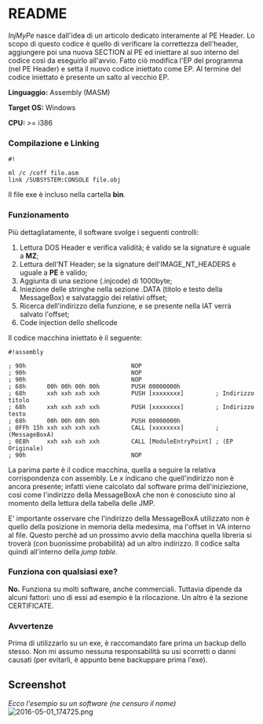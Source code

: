 # README #

*InjMyPe* nasce dall'idea di un articolo dedicato interamente al PE Header. Lo scopo di questo codice è quello di verificare la correttezza dell'header, aggiungere poi una nuova SECTION al PE ed iniettare al suo interno del codice così da eseguirlo all'avvio. Fatto ciò modifica l'EP del programma (nel PE Header) e setta il nuovo codice iniettato come EP. Al termine del codice iniettato è presente un salto al vecchio EP.


**Linguaggio:** Assembly (MASM)

**Target OS:** Windows

**CPU:** >= i386


### Compilazione e Linking ###

```
#!

ml /c /coff file.asm
link /SUBSYSTEM:CONSOLE file.obj
```

Il file exe è incluso nella cartella **bin**.


### Funzionamento ###

Più dettagliatamente, il software svolge i seguenti controlli:
1. Lettura DOS Header e verifica validità; è valido se la signature è uguale a **MZ**;
2. Lettura dell'NT Header; se la signature dell'IMAGE_NT_HEADERS è uguale a **PE** è valido;
3. Aggiunta di una sezione (.injcode) di 1000byte;
4. Iniezione delle stringhe nella sezione .DATA (titolo e testo della MessageBox) e salvataggio dei relativi offset;
5. Ricerca dell'indirizzo della funzione, e se presente nella IAT verrà salvato l'offset;
6. Code injection dello shellcode

Il codice macchina iniettato è il seguente:

```
#!assembly

; 90h                              NOP
; 90h                              NOP
; 90h                              NOP
; 68h      00h 00h 00h 00h         PUSH 00000000h
; 68h      xxh xxh xxh xxh         PUSH [xxxxxxxx]         ; Indirizzo titolo
; 68h      xxh xxh xxh xxh         PUSH [xxxxxxxx]         ; Indirizzo testo
; 68h      00h 00h 00h 00h         PUSH 00000000h
; 0FFh 15h xxh xxh xxh xxh         CALL [xxxxxxxx]         ; (MessageBoxA)
; 0E8h     xxh xxh xxh xxh         CALL [ModuleEntryPoint] ; (EP Originale)
; 90h                              NOP
```

La parima parte è il codice macchina, quella a seguire la relativa corrispondenza con assembly. Le *x* indicano che quell'indirizzo non è ancora presente; infatti viene calcolato dal software prima dell'iniziezione, così come l'indirizzo della MessageBoxA che non è conosciuto sino al momento della lettura della tabella delle JMP.

E' importante osservare che l'indirizzo della MessageBoxA utilizzato non è quello della posizione in memoria della medesima, ma l'offset in VA interno al file. Questo perchè ad un prossimo avvio della macchina quella libreria si troverà (con buonissime probabilità) ad un altro indirizzo. Il codice salta quindi all'interno della *jump table*.

### Funziona con qualsiasi exe? ###
**No.** Funziona su molti software, anche commerciali. Tuttavia dipende da alcuni fattori: uno di essi ad esempio è la rilocazione. Un altro è la sezione CERTIFICATE.

### Avvertenze ###
Prima di utilizzarlo su un exe, è raccomandato fare prima un backup dello stesso. Non mi assumo nessuna responsabilità su usi scorretti o danni causati (per evitarli, è appunto bene backuppare prima l'exe).

## Screenshot ##

*Ecco l'esempio su un software (ne censuro il nome)*
![2016-05-01_174725.png](https://bitbucket.org/repo/ok947j/images/3398532942-2016-05-01_174725.png)